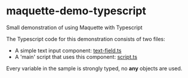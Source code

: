 # maquette-demo-typescript
Small demonstration of using Maquette with Typescript

The Typescript code for this demonstration consists of two files:

- A simple text input component: [text-field.ts](src/text-field.ts)
- A 'main' script that uses this component: [script.ts](src/script.ts)

Every variable in the sample is strongly typed, no **any** objects are used.
